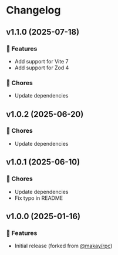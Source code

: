 # Changelog

## v1.1.0 (2025-07-18)

### 🚀 Features

- Add support for Vite 7
- Add support for Zod 4

### 🏡 Chores

- Update dependencies

## v1.0.2 (2025-06-20)

### 🏡 Chores

- Update dependencies

## v1.0.1 (2025-06-10)

### 🏡 Chores

- Update dependencies
- Fix typo in README

## v1.0.0 (2025-01-16)

### 🚀 Features

- Initial release (forked from [@makay/rpc](https://github.com/Makay11/rpc))
